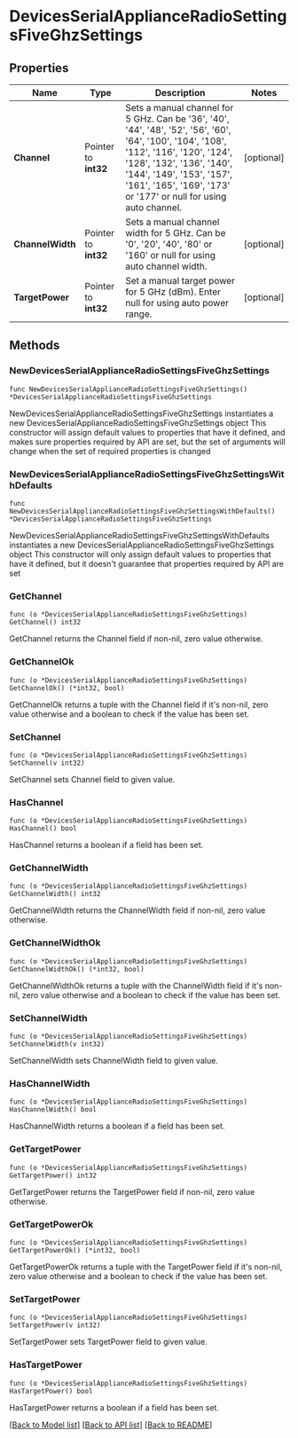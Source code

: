 # DevicesSerialApplianceRadioSettingsFiveGhzSettings

## Properties

Name | Type | Description | Notes
------------ | ------------- | ------------- | -------------
**Channel** | Pointer to **int32** | Sets a manual channel for 5 GHz. Can be &#39;36&#39;, &#39;40&#39;, &#39;44&#39;, &#39;48&#39;, &#39;52&#39;, &#39;56&#39;, &#39;60&#39;, &#39;64&#39;, &#39;100&#39;, &#39;104&#39;, &#39;108&#39;, &#39;112&#39;, &#39;116&#39;, &#39;120&#39;, &#39;124&#39;, &#39;128&#39;, &#39;132&#39;, &#39;136&#39;, &#39;140&#39;, &#39;144&#39;, &#39;149&#39;, &#39;153&#39;, &#39;157&#39;, &#39;161&#39;, &#39;165&#39;, &#39;169&#39;, &#39;173&#39; or &#39;177&#39; or null for using auto channel. | [optional] 
**ChannelWidth** | Pointer to **int32** | Sets a manual channel width for 5 GHz. Can be &#39;0&#39;, &#39;20&#39;, &#39;40&#39;, &#39;80&#39; or &#39;160&#39; or null for using auto channel width. | [optional] 
**TargetPower** | Pointer to **int32** | Set a manual target power for 5 GHz (dBm). Enter null for using auto power range. | [optional] 

## Methods

### NewDevicesSerialApplianceRadioSettingsFiveGhzSettings

`func NewDevicesSerialApplianceRadioSettingsFiveGhzSettings() *DevicesSerialApplianceRadioSettingsFiveGhzSettings`

NewDevicesSerialApplianceRadioSettingsFiveGhzSettings instantiates a new DevicesSerialApplianceRadioSettingsFiveGhzSettings object
This constructor will assign default values to properties that have it defined,
and makes sure properties required by API are set, but the set of arguments
will change when the set of required properties is changed

### NewDevicesSerialApplianceRadioSettingsFiveGhzSettingsWithDefaults

`func NewDevicesSerialApplianceRadioSettingsFiveGhzSettingsWithDefaults() *DevicesSerialApplianceRadioSettingsFiveGhzSettings`

NewDevicesSerialApplianceRadioSettingsFiveGhzSettingsWithDefaults instantiates a new DevicesSerialApplianceRadioSettingsFiveGhzSettings object
This constructor will only assign default values to properties that have it defined,
but it doesn't guarantee that properties required by API are set

### GetChannel

`func (o *DevicesSerialApplianceRadioSettingsFiveGhzSettings) GetChannel() int32`

GetChannel returns the Channel field if non-nil, zero value otherwise.

### GetChannelOk

`func (o *DevicesSerialApplianceRadioSettingsFiveGhzSettings) GetChannelOk() (*int32, bool)`

GetChannelOk returns a tuple with the Channel field if it's non-nil, zero value otherwise
and a boolean to check if the value has been set.

### SetChannel

`func (o *DevicesSerialApplianceRadioSettingsFiveGhzSettings) SetChannel(v int32)`

SetChannel sets Channel field to given value.

### HasChannel

`func (o *DevicesSerialApplianceRadioSettingsFiveGhzSettings) HasChannel() bool`

HasChannel returns a boolean if a field has been set.

### GetChannelWidth

`func (o *DevicesSerialApplianceRadioSettingsFiveGhzSettings) GetChannelWidth() int32`

GetChannelWidth returns the ChannelWidth field if non-nil, zero value otherwise.

### GetChannelWidthOk

`func (o *DevicesSerialApplianceRadioSettingsFiveGhzSettings) GetChannelWidthOk() (*int32, bool)`

GetChannelWidthOk returns a tuple with the ChannelWidth field if it's non-nil, zero value otherwise
and a boolean to check if the value has been set.

### SetChannelWidth

`func (o *DevicesSerialApplianceRadioSettingsFiveGhzSettings) SetChannelWidth(v int32)`

SetChannelWidth sets ChannelWidth field to given value.

### HasChannelWidth

`func (o *DevicesSerialApplianceRadioSettingsFiveGhzSettings) HasChannelWidth() bool`

HasChannelWidth returns a boolean if a field has been set.

### GetTargetPower

`func (o *DevicesSerialApplianceRadioSettingsFiveGhzSettings) GetTargetPower() int32`

GetTargetPower returns the TargetPower field if non-nil, zero value otherwise.

### GetTargetPowerOk

`func (o *DevicesSerialApplianceRadioSettingsFiveGhzSettings) GetTargetPowerOk() (*int32, bool)`

GetTargetPowerOk returns a tuple with the TargetPower field if it's non-nil, zero value otherwise
and a boolean to check if the value has been set.

### SetTargetPower

`func (o *DevicesSerialApplianceRadioSettingsFiveGhzSettings) SetTargetPower(v int32)`

SetTargetPower sets TargetPower field to given value.

### HasTargetPower

`func (o *DevicesSerialApplianceRadioSettingsFiveGhzSettings) HasTargetPower() bool`

HasTargetPower returns a boolean if a field has been set.


[[Back to Model list]](../README.md#documentation-for-models) [[Back to API list]](../README.md#documentation-for-api-endpoints) [[Back to README]](../README.md)


